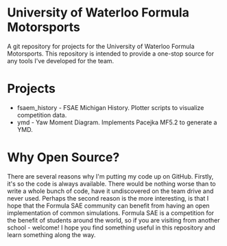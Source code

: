 University of Waterloo Formula Motorsports
==========================================
A git repository for projects for the University of Waterloo Formula
Motorsports. This repository is intended to provide a one-stop source
for any tools I've developed for the team.

Projects
========
* fsaem_history - FSAE Michigan History. Plotter scripts to visualize competition data.
* ymd - Yaw Moment Diagram. Implements Pacejka MF5.2 to generate a YMD.

Why Open Source?
================
There are several reasons why I'm putting my code up on GitHub. Firstly,
it's so the code is always available. There would be nothing worse than
to write a whole bunch of code, have it undiscovered on the team drive
and never used. Perhaps the second reason is the more interesting, is
that I hope that the Formula SAE community can benefit from having an
open implementation of common simulations. Formula SAE is a competition
for the benefit of students around the world, so if you are visiting
from another school - welcome! I hope you find something useful in this
repository and learn something along the way.
